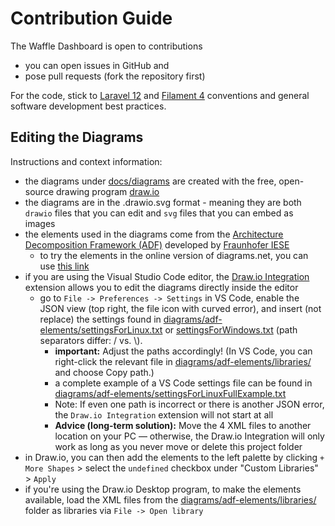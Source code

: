 # Contribution Guide

The Waffle Dashboard is open to contributions

- you can open issues in GitHub and
- pose pull requests (fork the repository first)

For the code, stick to [Laravel 12](https://laravel.com/docs/12.x) and [Filament 4](https://filamentphp.com/docs/4.x/introduction/overview) conventions and general software development best practices.

## Editing the Diagrams

Instructions and context information:

- the diagrams under [docs/diagrams](diagrams) are created with the free, open-source drawing program [draw.io](https://www.drawio.com/)
- the diagrams are in the .drawio.svg format - meaning they are both `drawio` files that you can edit and `svg` files that you can embed as images
- the elements used in the diagrams come from the [Architecture Decomposition Framework (ADF)](https://architecture-decomposition-framework.github.io/en/) developed by [Fraunhofer IESE](https://www.iese.fraunhofer.de/en/aboutus.html)
  - to try the elements in the online version of diagrams.net, you can use [this link](https://app.diagrams.net/?splash=0&libs=general&clibs=Uhttps%3A%2F%2Fraw.githubusercontent.com%2Farchitecture-decomposition-framework%2Fadf-diagramsnet%2Fmain%2Flibraries%2FADF_SW%40RT.xml;Uhttps%3A%2F%2Fraw.githubusercontent.com%2Farchitecture-decomposition-framework%2Fadf-diagramsnet%2Fmain%2Flibraries%2FADF_Env%40RT.xml;Uhttps%3A%2F%2Fraw.githubusercontent.com%2Farchitecture-decomposition-framework%2Fadf-diagramsnet%2Fmain%2Flibraries%2FADF_SW%40DT.xml;Uhttps%3A%2F%2Fraw.githubusercontent.com%2Farchitecture-decomposition-framework%2Fadf-diagramsnet%2Fmain%2Flibraries%2FADF_Env%40DT.xml)
- if you are using the Visual Studio Code editor, the [Draw.io Integration](https://marketplace.visualstudio.com/items?itemName=hediet.vscode-drawio) extension allows you to edit the diagrams directly inside the editor
  - go to `File -> Preferences -> Settings` in VS Code, enable the JSON view (top right, the file icon with curved error), and insert (not replace) the settings found in [diagrams/adf-elements/settingsForLinux.txt](diagrams/adf-elements/settingsForLinux.txt) or [settingsForWindows.txt](diagrams/adf-elements/settingsForWindows.txt) (path separators differ: / vs. \\).
    - **important:** Adjust the paths accordingly! (In VS Code, you can right-click the relevant file in [diagrams/adf-elements/libraries/](diagrams/adf-elements/libraries/) and choose Copy path.)
    - a complete example of a VS Code settings file can be found in [diagrams/adf-elements/settingsForLinuxFullExample.txt](diagrams/adf-elements/settingsForLinuxFullExample.json)
    - Note: If even one path is incorrect or there is another JSON error, the `Draw.io Integration` extension will not start at all
    - **Advice (long-term solution):** Move the 4 XML files to another location on your PC — otherwise, the Draw.io Integration will only work as long as you never move or delete this project folder
- in Draw.io, you can then add the elements to the left palette by clicking `+ More Shapes` > select the `undefined` checkbox under "Custom Libraries" > `Apply`
- if you're using the Draw.io Desktop program, to make the elements available, load the XML files from the [diagrams/adf-elements/libraries/](diagrams/adf-elements/libraries/) folder as libraries via `File -> Open library`